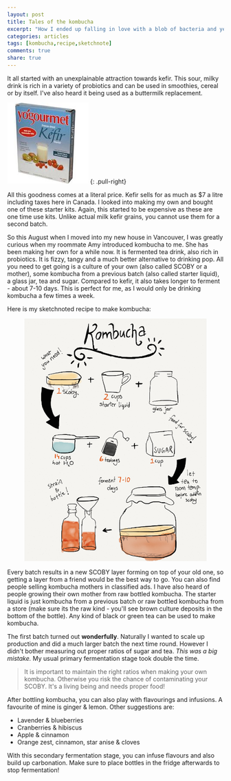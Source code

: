 ```yaml
---
layout: post
title: Tales of the kombucha
excerpt: "How I ended up falling in love with a blob of bacteria and yeast."
categories: articles
tags: [kombucha,recipe,sketchnote]
comments: true
share: true
---
```

It all started with an unexplainable attraction towards kefir. This sour, milky drink is rich in a variety of probiotics and can be used in smoothies, cereal or by itself. I've also heard it being used as a buttermilk replacement.

![Yogourmet](/images/yogourmet.jpg)
{: .pull-right}

All this goodness comes at a literal price. Kefir sells for as much as $7 a litre including taxes here in Canada. I looked into making my own and bought one of these starter kits. Again, this started to be expensive as these are one time use kits. Unlike actual milk kefir grains, you cannot use them for a second batch.

So this August when I moved into my new house in Vancouver, I was greatly curious when my roommate Amy introduced kombucha to me. She has been making her own for a while now. It is fermented tea drink, also rich in probiotics. It is fizzy, tangy and a much better alternative to drinking pop. All you need to get going is a culture of your own (also called SCOBY or a mother), some kombucha from a previous batch (also called starter liquid), a glass jar, tea and sugar. Compared to kefir, it also takes longer to ferment - about 7-10 days. This is perfect for me, as I would only be drinking kombucha a few times a week.


Here is my sketchnoted recipe to make kombucha:
<figure>
  <img src="/images/kombucha-sketchnoted-recipe.png" alt="Kombucha recipe">
</figure>

Every batch results in a new SCOBY layer forming on top of your old one, so getting a layer from a friend would be the best way to go. You can also find people selling kombucha mothers in classified ads. I have also heard of people growing their own mother from raw bottled kombucha. The starter liquid is just kombucha from a previous batch or raw bottled kombucha from a store (make sure its the raw kind - you'll see brown culture deposits in the bottom of the bottle). Any kind of black or green tea can be used to make kombucha.

The first batch turned out __wonderfully__. Naturally I wanted to scale up production and did a much larger batch the next time round. However I didn't bother measuring out proper ratios of sugar and tea. *This was a big mistake.* My usual primary fermentation stage took double the time.

> It is important to maintain the right ratios when making your own kombucha. Otherwise you risk the chance of contaminating your SCOBY. It's a living being and needs proper food!

After bottling kombucha, you can also play with flavourings and infusions. A favourite of mine is ginger & lemon. Other suggestions are:

* Lavender & blueberries
* Cranberries & hibiscus
* Apple & cinnamon
* Orange zest, cinnamon, star anise & cloves

With this secondary fermentation stage, you can infuse flavours and also build up carbonation. Make sure to place bottles in the fridge afterwards to stop fermentation!



